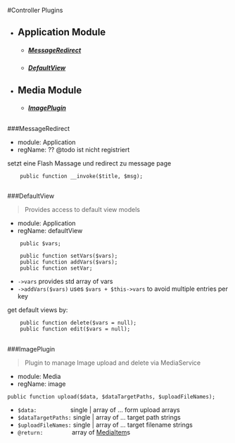 #Controller Plugins
- ## Application Module
    - ##### [MessageRedirect](#MessageRedirect)
    - ##### [DefaultView](#DefaultView)
    
- ## Media Module
    - ##### [ImagePlugin](#ImagePlugin)


<a name="MessageRedirect"></a>
---
###MessageRedirect
- module: Application
- regName: ??  @todo ist nicht registriert

setzt eine Flash Massage und redirect zu message page
```
    public function __invoke($title, $msg);
```

<a name="DefaultView"></a>
---
###DefaultView
>Provides access to default view models
- module: Application
- regName: defaultView
```
    public $vars;

    public function setVars($vars);
    public function addVars($vars);
    public function setVar;
```
- ` ->vars ` provides std array of vars  
- ` ->addVars($vars) ` uses ` $vars + $this->vars ` to avoid multiple entries per key

get default views by:
```
    public function delete($vars = null);
    public function edit($vars = null);
```
<a name="ImagePlugin"></a>
---
###ImagePlugin
>Plugin to manage Image upload and delete via MediaService   
- module: Media
- regName: image
```
public function upload($data, $dataTargetPaths, $uploadFileNames);
```
- `$data:` &ensp; &ensp; &ensp; &ensp; &ensp; &ensp;&ensp; single | array of ... form upload arrays
- `$dataTargetPaths:` single | array of ... target path strings
- `$uploadFileNames:` single | array of ... target filename strings
- ` @return: ` &ensp; &ensp; &ensp; &ensp; &ensp;&ensp;  array of [MediaItem](../../Model/_info.md)s
